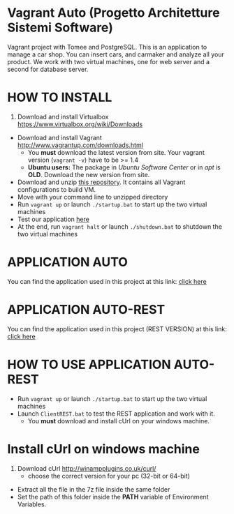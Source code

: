 Vagrant Auto (Progetto Architetture Sistemi Software)
===========

Vagrant project with Tomee and PostgreSQL.
This is an application to manage a car shop. You can insert cars, and carmaker and analyze all your product.
We work with two virtual machines, one for web server and a second for database server.


HOW TO INSTALL
===========

1. Download and install Virtualbox https://www.virtualbox.org/wiki/Downloads
* Download and install Vagrant http://www.vagrantup.com/downloads.html
  * You **must** download the latest version from site. Your vagrant version (`vagrant -v`) have to be >= 1.4
  * **Ubuntu users:** The package in *Ubuntu Software Center* or in *apt* is **OLD**. Download the new version from site.
* Download and unzip [this repository](https://github.com/zell92/VagrantASS/archive/master.zip). It contains all Vagrant configurations to build VM.
* Move with your command line to unzipped directory
* Run `vagrant up` or launch `./startup.bat` to start up the two virtual machines
* Test our application [here](http://192.168.33.10:8080/auto/)
* At the end, run `vagrant halt` or launch `./shutdown.bat` to shutdown the two virtual machines


APPLICATION AUTO
===========

You can find the application used in this project at this link:
[click here](https://github.com/zell92/Auto)


APPLICATION AUTO-REST
===========
You can find the application used in this project (REST VERSION) at this link:
[click here](https://github.com/zell92/AutoRest)


HOW TO USE APPLICATION AUTO-REST
===========

* Run `vagrant up` or launch `./startup.bat` to start up the two virtual machines
* Launch `ClientREST.bat` to test the REST application and work with it.
	* You **must** download and install cUrl on your windows machine. 

Install cUrl on windows machine
===========
1. Download cUrl
http://winampplugins.co.uk/curl/
	* choose the correct version for your pc (32-bit or 64-bit)

* Extract all the file in the 7z file inside the same folder
* Set the path of this folder inside the **PATH** variable of Environment Variables.
